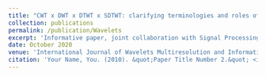 ```yaml
---
title: "CWT x DWT x DTWT x SDTWT: clarifying terminologies and roles of different types of wavelet transforms"
collection: publications
permalink: /publication/Wavelets
excerpt: 'Informative paper, joint collaboration with Signal Processing lab at UNESP.'
date: October 2020
venue: 'International Journal of Wavelets Multiresolution and Information Processing'
citation: 'Your Name, You. (2010). &quot;Paper Title Number 2.&quot; <i>Journal 1</i>. 1(2).'
---
```

